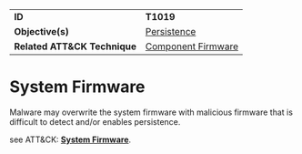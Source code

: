 |||
|---------|------------------------|
|**ID**|**T1019**|
|**Objective(s)**|[Persistence](../persistence)|
|**Related ATT&CK Technique**|[Component Firmware](https://attack.mitre.org/techniques/T1109/)|

System Firmware
===============
Malware may overwrite the system firmware with malicious firmware that is difficult to detect and/or enables persistence. 

see ATT&CK: [**System Firmware**](https://attack.mitre.org/techniques/T1019/).